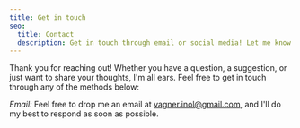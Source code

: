 ```yaml
---
title: Get in touch
seo:
  title: Contact
  description: Get in touch through email or social media! Let me know how I can help.
---
```


Thank you for reaching out! Whether you have a question, a suggestion, or just want to share your thoughts, I'm all ears. Feel free to get in touch through any of the methods below:

_Email:_
Feel free to drop me an email at [vagner.inol@gmail.com](mailto:vagner.inol@gmail.com), and I'll do my best to respond as soon as possible.

<!--_Social Media:_-->
<!--Connect with me on social media as well. Find me on [Twitter](https://twitter.com) or [LinkedIn](https://www.linkedin.com/).-->
